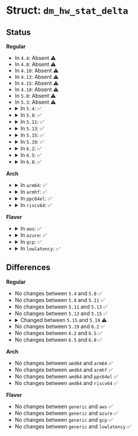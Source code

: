 # Struct: <code>dm_hw_stat_delta</code>

## Status
<b>Regular</b>
<ul>
<li>
In <code>4.4</code>: Absent ⚠️
</li>
<li>
In <code>4.8</code>: Absent ⚠️
</li>
<li>
In <code>4.10</code>: Absent ⚠️
</li>
<li>
In <code>4.13</code>: Absent ⚠️
</li>
<li>
In <code>4.15</code>: Absent ⚠️
</li>
<li>
In <code>4.18</code>: Absent ⚠️
</li>
<li>
In <code>5.0</code>: Absent ⚠️
</li>
<li>
In <code>5.3</code>: Absent ⚠️
</li>
<li>
<details>
<summary>In <code>5.4</code>: ✅</summary>

```c
struct dm_hw_stat_delta {
    struct net_device *dev;
    long unsigned int last_rx;
    struct list_head list;
    struct callback_head rcu;
    long unsigned int last_drop_val;
};
```
</details>
</li>
<li>
<details>
<summary>In <code>5.8</code>: ✅</summary>

```c
struct dm_hw_stat_delta {
    struct net_device *dev;
    long unsigned int last_rx;
    struct list_head list;
    struct callback_head rcu;
    long unsigned int last_drop_val;
};
```
</details>
</li>
<li>
<details>
<summary>In <code>5.11</code>: ✅</summary>

```c
struct dm_hw_stat_delta {
    struct net_device *dev;
    long unsigned int last_rx;
    struct list_head list;
    struct callback_head rcu;
    long unsigned int last_drop_val;
};
```
</details>
</li>
<li>
<details>
<summary>In <code>5.13</code>: ✅</summary>

```c
struct dm_hw_stat_delta {
    struct net_device *dev;
    long unsigned int last_rx;
    struct list_head list;
    struct callback_head rcu;
    long unsigned int last_drop_val;
};
```
</details>
</li>
<li>
<details>
<summary>In <code>5.15</code>: ✅</summary>

```c
struct dm_hw_stat_delta {
    struct net_device *dev;
    long unsigned int last_rx;
    struct list_head list;
    struct callback_head rcu;
    long unsigned int last_drop_val;
};
```
</details>
</li>
<li>
<details>
<summary>In <code>5.19</code>: ✅</summary>

```c
struct dm_hw_stat_delta {
    long unsigned int last_rx;
    long unsigned int last_drop_val;
    struct callback_head rcu;
};
```
</details>
</li>
<li>
<details>
<summary>In <code>6.2</code>: ✅</summary>

```c
struct dm_hw_stat_delta {
    long unsigned int last_rx;
    long unsigned int last_drop_val;
    struct callback_head rcu;
};
```
</details>
</li>
<li>
<details>
<summary>In <code>6.5</code>: ✅</summary>

```c
struct dm_hw_stat_delta {
    long unsigned int last_rx;
    long unsigned int last_drop_val;
    struct callback_head rcu;
};
```
</details>
</li>
<li>
<details>
<summary>In <code>6.8</code>: ✅</summary>

```c
struct dm_hw_stat_delta {
    long unsigned int last_rx;
    long unsigned int last_drop_val;
    struct callback_head rcu;
};
```
</details>
</li>
</ul>
<b>Arch</b>
<ul>
<li>
<details>
<summary>In <code>arm64</code>: ✅</summary>

```c
struct dm_hw_stat_delta {
    struct net_device *dev;
    long unsigned int last_rx;
    struct list_head list;
    struct callback_head rcu;
    long unsigned int last_drop_val;
};
```
</details>
</li>
<li>
<details>
<summary>In <code>armhf</code>: ✅</summary>

```c
struct dm_hw_stat_delta {
    struct net_device *dev;
    long unsigned int last_rx;
    struct list_head list;
    struct callback_head rcu;
    long unsigned int last_drop_val;
};
```
</details>
</li>
<li>
<details>
<summary>In <code>ppc64el</code>: ✅</summary>

```c
struct dm_hw_stat_delta {
    struct net_device *dev;
    long unsigned int last_rx;
    struct list_head list;
    struct callback_head rcu;
    long unsigned int last_drop_val;
};
```
</details>
</li>
<li>
<details>
<summary>In <code>riscv64</code>: ✅</summary>

```c
struct dm_hw_stat_delta {
    struct net_device *dev;
    long unsigned int last_rx;
    struct list_head list;
    struct callback_head rcu;
    long unsigned int last_drop_val;
};
```
</details>
</li>
</ul>
<b>Flavor</b>
<ul>
<li>
<details>
<summary>In <code>aws</code>: ✅</summary>

```c
struct dm_hw_stat_delta {
    struct net_device *dev;
    long unsigned int last_rx;
    struct list_head list;
    struct callback_head rcu;
    long unsigned int last_drop_val;
};
```
</details>
</li>
<li>
<details>
<summary>In <code>azure</code>: ✅</summary>

```c
struct dm_hw_stat_delta {
    struct net_device *dev;
    long unsigned int last_rx;
    struct list_head list;
    struct callback_head rcu;
    long unsigned int last_drop_val;
};
```
</details>
</li>
<li>
<details>
<summary>In <code>gcp</code>: ✅</summary>

```c
struct dm_hw_stat_delta {
    struct net_device *dev;
    long unsigned int last_rx;
    struct list_head list;
    struct callback_head rcu;
    long unsigned int last_drop_val;
};
```
</details>
</li>
<li>
<details>
<summary>In <code>lowlatency</code>: ✅</summary>

```c
struct dm_hw_stat_delta {
    struct net_device *dev;
    long unsigned int last_rx;
    struct list_head list;
    struct callback_head rcu;
    long unsigned int last_drop_val;
};
```
</details>
</li>
</ul>

## Differences
<b>Regular</b>
<ul>
<li>
No changes between <code>5.4</code> and <code>5.8</code> ✅
</li>
<li>
No changes between <code>5.8</code> and <code>5.11</code> ✅
</li>
<li>
No changes between <code>5.11</code> and <code>5.13</code> ✅
</li>
<li>
No changes between <code>5.13</code> and <code>5.15</code> ✅
</li>
<li>
<details>
<summary>Changed between <code>5.15</code> and <code>5.19</code> ⚠️</summary>
<ul>
<li>
<b>Field removed. </b>
<code>struct net_device *dev</code>
</li>
<li>
<b>Field removed. </b>
<code>struct list_head list</code>
</li>
</ul>
</details>
</li>
<li>
No changes between <code>5.19</code> and <code>6.2</code> ✅
</li>
<li>
No changes between <code>6.2</code> and <code>6.5</code> ✅
</li>
<li>
No changes between <code>6.5</code> and <code>6.8</code> ✅
</li>
</ul>
<b>Arch</b>
<ul>
<li>
No changes between <code>amd64</code> and <code>arm64</code> ✅
</li>
<li>
No changes between <code>amd64</code> and <code>armhf</code> ✅
</li>
<li>
No changes between <code>amd64</code> and <code>ppc64el</code> ✅
</li>
<li>
No changes between <code>amd64</code> and <code>riscv64</code> ✅
</li>
</ul>
<b>Flavor</b>
<ul>
<li>
No changes between <code>generic</code> and <code>aws</code> ✅
</li>
<li>
No changes between <code>generic</code> and <code>azure</code> ✅
</li>
<li>
No changes between <code>generic</code> and <code>gcp</code> ✅
</li>
<li>
No changes between <code>generic</code> and <code>lowlatency</code> ✅
</li>
</ul>
